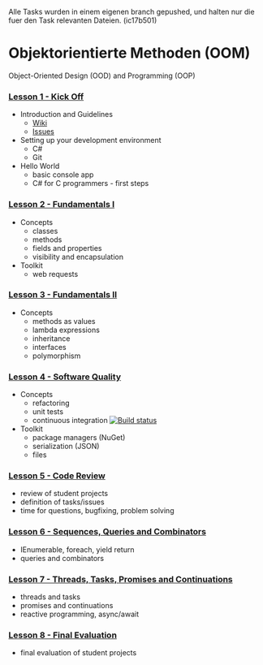   Alle Tasks wurden in einem eigenen branch gepushed, und halten nur die fuer den Task relevanten Dateien. (ic17b501) 


# Objektorientierte Methoden (OOM)
  Object-Oriented Design (OOD) and Programming (OOP)

### [Lesson 1 - Kick Off](https://github.com/bicoom/oom/wiki/Lesson-1)
  * Introduction and Guidelines
    * [Wiki](https://github.com/bicoom/oom/wiki)
    * [Issues](https://github.com/bicoom/oom/issues)
  * Setting up your development environment
    * C#
    * Git
  * Hello World
    * basic console app
    * C# for C programmers - first steps

### [Lesson 2 - Fundamentals I](https://github.com/bicoom/oom/wiki/Lesson-2)
  * Concepts
    * classes
    * methods
    * fields and properties
    * visibility and encapsulation
  * Toolkit
    * web requests

### [Lesson 3 - Fundamentals II](https://github.com/bicoom/oom/wiki/Lesson-3)
  * Concepts
    * methods as values
    * lambda expressions
    * inheritance
    * interfaces
    * polymorphism

### [Lesson 4 - Software Quality](https://github.com/bicoom/oom/wiki/Lesson-4)
  * Concepts
    * refactoring
    * unit tests
    * continuous integration [![Build status](https://ci.appveyor.com/api/projects/status/6e5h7fiyhtwdpbce/branch/master?svg=true)](https://ci.appveyor.com/project/bicoom/oom/branch/master)
  * Toolkit
    * package managers (NuGet)
    * serialization (JSON)
    * files
      
### [Lesson 5 - Code Review](https://github.com/bicoom/oom/wiki/Lesson-5)
  * review of student projects
  * definition of tasks/issues
  * time for questions, bugfixing, problem solving

### [Lesson 6 - Sequences, Queries and Combinators](https://github.com/bicoom/oom/wiki/Lesson-6)
  * IEnumerable, foreach, yield return
  * queries and combinators

### [Lesson 7 - Threads, Tasks, Promises and Continuations](https://github.com/bicoom/oom/wiki/Lesson-7)
  * threads and tasks
  * promises and continuations
  * reactive programming, async/await

### [Lesson 8 - Final Evaluation](https://github.com/bicoom/oom/wiki/Lesson-8)
  * final evaluation of student projects
